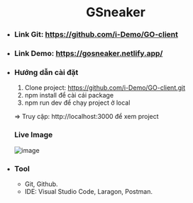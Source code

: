   <h1 align="center"><b>GSneaker</b></h1>

  - ### Link Git: https://github.com/i-Demo/GO-client
  - ### Link Demo: https://gosneaker.netlify.app/
  
  - ### Hướng dẫn cài đặt
    1. Clone project: https://github.com/i-Demo/GO-client.git
    2. npm install để cài cái package
    3. npm run dev để chạy project ở local

    => Truy cập: http://localhost:3000 để xem project

    
    ### Live Image
    ![image](https://user-images.githubusercontent.com/114913776/253464110-cd0d7625-ebed-4606-bae4-38859ec5ce19.png)

  - ### Tool
    - Git, Github.
    - IDE: Visual Studio Code, Laragon, Postman.
